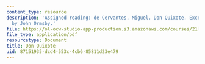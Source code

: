 ```yaml
---
content_type: resource
description: 'Assigned reading: de Cervantes, Miguel. Don Quixote. Excerpts from translation
  by John Ormsby.'
file: https://ol-ocw-studio-app-production.s3.amazonaws.com/courses/21l-472-major-european-novels-fall-2008/87151935dcd4553c4cb685811d23e479_don_quixote_exce.pdf
file_type: application/pdf
resourcetype: Document
title: Don Quixote
uid: 87151935-dcd4-553c-4cb6-85811d23e479
---
```

